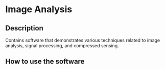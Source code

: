 # Image Analysis

## Description

Contains software that demonstrates various techniques related to image analysis, signal processing, and compressed sensing.

## How to use the software